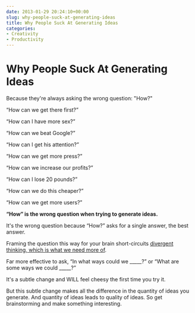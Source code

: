 ```yaml
---
date: 2013-01-29 20:24:10+00:00
slug: why-people-suck-at-generating-ideas
title: Why People Suck At Generating Ideas
categories:
- Creativity
- Productivity
---
```

# Why People Suck At Generating Ideas

Because they're always asking the wrong question: "How?"

“How can we get there first?”

“How can I have more sex?”

“How can we beat Google?”

“How can I get his attention?”

“How can we get more press?”

“How can we increase our profits?”

“How can I lose 20 pounds?”

“How can we do this cheaper?”

“How can we get more users?”

**“How” is the wrong question when trying to generate ideas.**

It's the wrong question because “How?” asks for a single answer, the best answer.

Framing the question this way for your brain short-circuits [divergent thinking, which is what we need more of](http://www.youtube.com/watch?v=zDZFcDGpL4U&t=7m43s).

Far more effective to ask, “In what ways could we _____?” or “What are some ways we could _____?”

It's a subtle change and WILL feel cheesy the first time you try it.

But this subtle change makes all the difference in the quantity of ideas you generate. And quantity of ideas leads to quality of ideas. So get brainstorming and make something interesting.